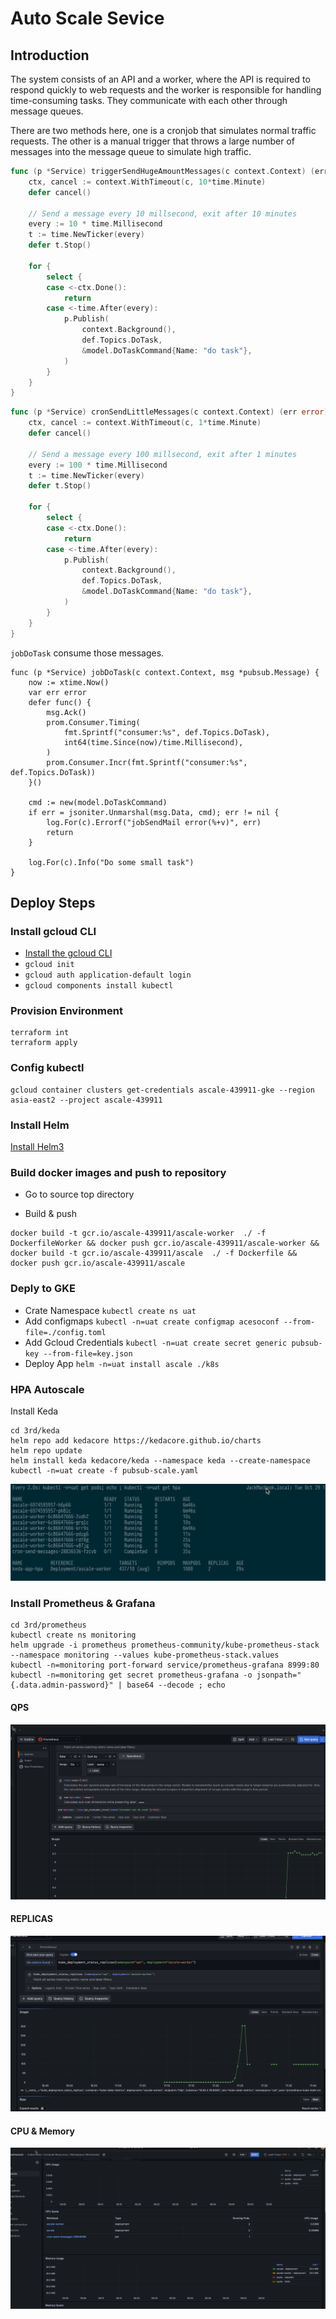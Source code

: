 # Auto Scale Sevice

## Introduction

The system consists of an API and a worker, where the API is required to respond quickly to web requests and the worker is responsible for handling time-consuming tasks. They communicate with each other through message queues.

There are two methods here, one is a cronjob that simulates normal traffic requests. The other is a manual trigger that throws a large number of messages into the message queue to simulate high traffic.


```go
func (p *Service) triggerSendHugeAmountMessages(c context.Context) (err error) {
	ctx, cancel := context.WithTimeout(c, 10*time.Minute)
	defer cancel()

	// Send a message every 10 millsecond, exit after 10 minutes
	every := 10 * time.Millisecond
	t := time.NewTicker(every)
	defer t.Stop()

	for {
		select {
		case <-ctx.Done():
			return
		case <-time.After(every):
			p.Publish(
				context.Background(),
				def.Topics.DoTask,
				&model.DoTaskCommand{Name: "do task"},
			)
		}
	}
}

```

```go
func (p *Service) cronSendLittleMessages(c context.Context) (err error) {
	ctx, cancel := context.WithTimeout(c, 1*time.Minute)
	defer cancel()

	// Send a message every 100 millsecond, exit after 1 minutes
	every := 100 * time.Millisecond
	t := time.NewTicker(every)
	defer t.Stop()

	for {
		select {
		case <-ctx.Done():
			return
		case <-time.After(every):
			p.Publish(
				context.Background(),
				def.Topics.DoTask,
				&model.DoTaskCommand{Name: "do task"},
			)
		}
	}
}

```


`jobDoTask` consume those messages.

```
func (p *Service) jobDoTask(c context.Context, msg *pubsub.Message) {
	now := xtime.Now()
	var err error
	defer func() {
		msg.Ack()
		prom.Consumer.Timing(
			fmt.Sprintf("consumer:%s", def.Topics.DoTask),
			int64(time.Since(now)/time.Millisecond),
		)
		prom.Consumer.Incr(fmt.Sprintf("consumer:%s", def.Topics.DoTask))
	}()

	cmd := new(model.DoTaskCommand)
	if err = jsoniter.Unmarshal(msg.Data, cmd); err != nil {
		log.For(c).Errorf("jobSendMail error(%+v)", err)
		return
	}

	log.For(c).Info("Do some small task")
}

```



## Deploy Steps

### Install gcloud CLI 

* [Install the gcloud CLI](https://cloud.google.com/sdk/docs/install)
* `gcloud init`
* `gcloud auth application-default login`
* `gcloud components install kubectl`

### Provision Environment
```
terraform int 
terraform apply
```

### Config kubectl

```
gcloud container clusters get-credentials ascale-439911-gke --region asia-east2 --project ascale-439911
```

### Install Helm

[Install Helm3 ](https://helm.sh/docs/intro/install/)


### Build docker images and push to repository

* Go to source top directory

* Build & push
```
docker build -t gcr.io/ascale-439911/ascale-worker  ./ -f DockerfileWorker && docker push gcr.io/ascale-439911/ascale-worker && docker build -t gcr.io/ascale-439911/ascale  ./ -f Dockerfile && docker push gcr.io/ascale-439911/ascale
```
### Deply to GKE
* Crate Namespace `kubectl create ns uat`
* Add configmaps `kubectl -n=uat create configmap acesoconf --from-file=./config.toml`
* Add Gcloud Credentials `kubectl -n=uat create secret generic pubsub-key --from-file=key.json`
* Deploy App `helm -n=uat install ascale ./k8s`

### HPA Autoscale

 Install Keda 
```
cd 3rd/keda
helm repo add kedacore https://kedacore.github.io/charts
helm repo update
helm install keda kedacore/keda --namespace keda --create-namespace
kubectl -n=uat create -f pubsub-scale.yaml
```
![HPA](./assets/hpa.png)

### Install Prometheus & Grafana
```
cd 3rd/prometheus
kubectl create ns monitoring
helm upgrade -i prometheus prometheus-community/kube-prometheus-stack --namespace monitoring --values kube-prometheus-stack.values
kubectl -n=monitoring port-forward service/prometheus-grafana 8999:80
kubectl -n=monitoring get secret prometheus-grafana -o jsonpath="{.data.admin-password}" | base64 --decode ; echo
```

#### QPS
![QPS](./assets/qps.png)

#### REPLICAS
![REPLICAS](./assets/replicas.png)

#### CPU & Memory
![CPU](./assets/cpu.png)

